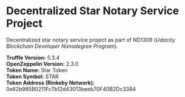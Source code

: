 # Decentralized Star Notary Service Project
Decentralized star notary service project as part of ND1309 (_Udacity Blockchain Developer Nanodegree Program_).

**Truffle Version:** 5.3.4<br />
**OpenZeppelin Version:** 2.3.0<br />
**Token Name:** Star Token<br />
**Token Symbol:** STAR<br />
**Token Address (Rinkeby Network):** 0x62b985B0211Fc7b12d43013beeb70F40B2Dc3384